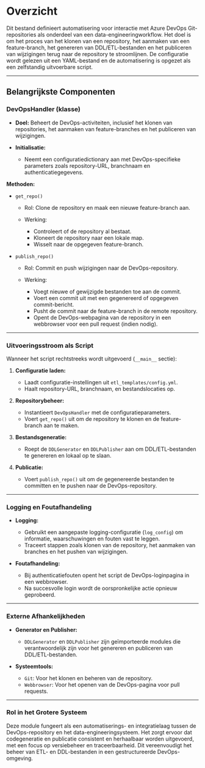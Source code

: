 # Overzicht

Dit bestand definieert automatisering voor interactie met Azure DevOps Git-repositories als onderdeel van een data-engineeringworkflow. Het doel is om het proces van het klonen van een repository, het aanmaken van een feature-branch, het genereren van DDL/ETL-bestanden en het publiceren van wijzigingen terug naar de repository te stroomlijnen. De configuratie wordt gelezen uit een YAML-bestand en de automatisering is opgezet als een zelfstandig uitvoerbare script.

---

## Belangrijkste Componenten

### DevOpsHandler (klasse)

* **Doel:** Beheert de DevOps-activiteiten, inclusief het klonen van repositories, het aanmaken van feature-branches en het publiceren van wijzigingen.
* **Initialisatie:**

  * Neemt een configuratiedictionary aan met DevOps-specifieke parameters zoals repository-URL, branchnaam en authenticatiegegevens.

**Methoden:**

* `get_repo()`

  * Rol: Clone de repository en maak een nieuwe feature-branch aan.
  * Werking:

    * Controleert of de repository al bestaat.
    * Kloneert de repository naar een lokale map.
    * Wisselt naar de opgegeven feature-branch.

* `publish_repo()`

  * Rol: Commit en push wijzigingen naar de DevOps-repository.
  * Werking:

    * Voegt nieuwe of gewijzigde bestanden toe aan de commit.
    * Voert een commit uit met een gegenereerd of opgegeven commit-bericht.
    * Pusht de commit naar de feature-branch in de remote repository.
    * Opent de DevOps-webpagina van de repository in een webbrowser voor een pull request (indien nodig).

---

### Uitvoeringsstroom als Script

Wanneer het script rechtstreeks wordt uitgevoerd (`__main__` sectie):

1. **Configuratie laden:**

   * Laadt configuratie-instellingen uit `etl_templates/config.yml`.
   * Haalt repository-URL, branchnaam, en bestandslocaties op.

2. **Repositorybeheer:**

   * Instantieert `DevOpsHandler` met de configuratieparameters.
   * Voert `get_repo()` uit om de repository te klonen en de feature-branch aan te maken.

3. **Bestandsgeneratie:**

   * Roept de `DDLGenerator` en `DDLPublisher` aan om DDL/ETL-bestanden te genereren en lokaal op te slaan.

4. **Publicatie:**

   * Voert `publish_repo()` uit om de gegenereerde bestanden te committen en te pushen naar de DevOps-repository.

---

### Logging en Foutafhandeling

* **Logging:**

  * Gebruikt een aangepaste logging-configuratie (`log_config`) om informatie, waarschuwingen en fouten vast te leggen.
  * Traceert stappen zoals klonen van de repository, het aanmaken van branches en het pushen van wijzigingen.

* **Foutafhandeling:**

  * Bij authenticatiefouten opent het script de DevOps-loginpagina in een webbrowser.
  * Na succesvolle login wordt de oorspronkelijke actie opnieuw geprobeerd.

---

### Externe Afhankelijkheden

* **Generator en Publisher:**

  * `DDLGenerator` en `DDLPublisher` zijn geïmporteerde modules die verantwoordelijk zijn voor het genereren en publiceren van DDL/ETL-bestanden.

* **Systeemtools:**

  * `Git`: Voor het klonen en beheren van de repository.
  * `Webbrowser`: Voor het openen van de DevOps-pagina voor pull requests.

---

### Rol in het Grotere Systeem

Deze module fungeert als een automatiserings- en integratielaag tussen de DevOps-repository en het data-engineeringsysteem. Het zorgt ervoor dat codegeneratie en publicatie consistent en herhaalbaar worden uitgevoerd, met een focus op versiebeheer en traceerbaarheid. Dit vereenvoudigt het beheer van ETL- en DDL-bestanden in een gestructureerde DevOps-omgeving.
